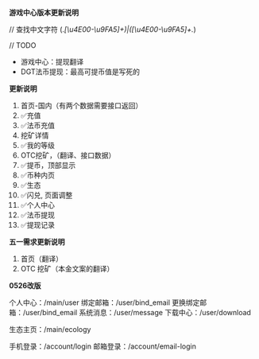 **游戏中心版本更新说明**

// 查找中文字符
(.*[\u4E00-\u9FA5]+)|([\u4E00-\u9FA5]+.*)   

// TODO
+ 游戏中心：提现翻译
+ DGT法币提现：最高可提币值是写死的


**更新说明**

1.  首页-国内（有两个数据需要接口返回）
2.  ✅充值
3.  ✅法币充值
4.  挖矿详情
5.  ✅我的等级
6.  OTC挖矿，（翻译、接口数据）
7.  ✅提币，顶部显示
8.  ✅币种内页
9.  ✅生态
10. ✅闪兑, 页面调整
11. ✅个人中心
12. ✅法币提现
13. ✅提现记录

**五一需求更新说明**

1. 首页（翻译）
2. OTC 挖矿（本金文案的翻译）

**0526改版**

个人中心：/main/user
绑定邮箱：/user/bind_email
更换绑定邮箱：/user/bind_email
系统消息：/user/message
下载中心：/user/download

生态主页：/main/ecology

手机登录：/account/login
邮箱登录：/account/email-login
    


